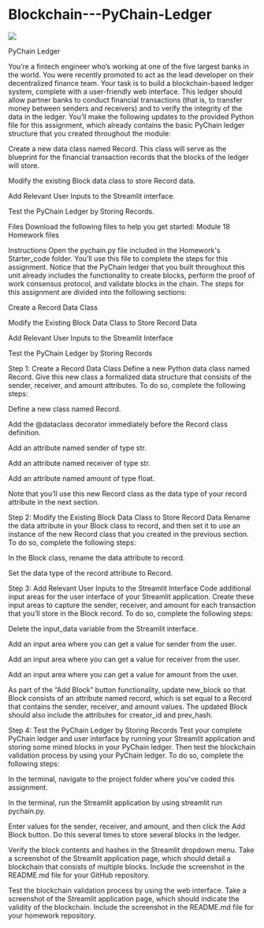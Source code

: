 # Blockchain---PyChain-Ledger

![](Images/application-image.jpeg)

PyChain Ledger

You’re a fintech engineer who’s working at one of the five largest banks in the world. You were recently promoted to act as the lead developer on their decentralized finance team. Your task is to build a blockchain-based ledger system, complete with a user-friendly web interface. This ledger should allow partner banks to conduct financial transactions (that is, to transfer money between senders and receivers) and to verify the integrity of the data in the ledger.
You’ll make the following updates to the provided Python file for this assignment, which already contains the basic PyChain ledger structure that you created throughout the module:


Create a new data class named Record. This class will serve as the blueprint for the financial transaction records that the blocks of the ledger will store.


Modify the existing Block data class to store Record data.


Add Relevant User Inputs to the Streamlit interface.


Test the PyChain Ledger by Storing Records.




Files
Download the following files to help you get started:
Module 18 Homework files


Instructions
Open the pychain.py file included in the Homework's Starter_code folder. You’ll use this file to complete the steps for this assignment. Notice that the PyChain ledger that you built throughout this unit already includes the functionality to create blocks, perform the proof of work consensus protocol, and validate blocks in the chain.
The steps for this assignment are divided into the following sections:


Create a Record Data Class


Modify the Existing Block Data Class to Store Record Data


Add Relevant User Inputs to the Streamlit Interface


Test the PyChain Ledger by Storing Records



Step 1: Create a Record Data Class
Define a new Python data class named Record. Give this new class a formalized data structure that consists of the sender, receiver, and amount attributes. To do so, complete the following steps:


Define a new class named Record.


Add the @dataclass decorator immediately before the Record class definition.


Add an attribute named sender of type str.


Add an attribute named receiver of type str.


Add an attribute named amount of type float.


Note that you’ll use this new Record class as the data type of your record attribute in the next section.

Step 2: Modify the Existing Block Data Class to Store Record Data
Rename the data attribute in your Block class to record, and then set it to use an instance of the new Record class that you created in the previous section. To do so, complete the following steps:


In the Block class, rename the data attribute to record.


Set the data type of the record attribute to Record.



Step 3: Add Relevant User Inputs to the Streamlit Interface
Code additional input areas for the user interface of your Streamlit application. Create these input areas to capture the sender, receiver, and amount for each transaction that you’ll store in the Block record. To do so, complete the following steps:


Delete the input_data variable from the Streamlit interface.


Add an input area where you can get a value for sender from the user.


Add an input area where you can get a value for receiver from the user.


Add an input area where you can get a value for amount from the user.


As part of the “Add Block” button functionality, update new_block so that Block consists of an attribute named record, which is set equal to a Record that contains the sender, receiver, and amount values. The updated Block should also include the attributes for creator_id and prev_hash.



Step 4: Test the PyChain Ledger by Storing Records
Test your complete PyChain ledger and user interface by running your Streamlit application and storing some mined blocks in your PyChain ledger. Then test the blockchain validation process by using your PyChain ledger. To do so, complete the following steps:


In the terminal, navigate to the project folder where you've coded this assignment.


In the terminal, run the Streamlit application by using streamlit run pychain.py.


Enter values for the sender, receiver, and amount, and then click the Add Block button. Do this several times to store several blocks in the ledger.


Verify the block contents and hashes in the Streamlit dropdown menu. Take a screenshot of the Streamlit application page, which should detail a blockchain that consists of multiple blocks. Include the screenshot in the README.md file for your GitHub repository.


Test the blockchain validation process by using the web interface. Take a screenshot of the Streamlit application page, which should indicate the validity of the blockchain. Include the screenshot in the README.md file for your homework repository.
